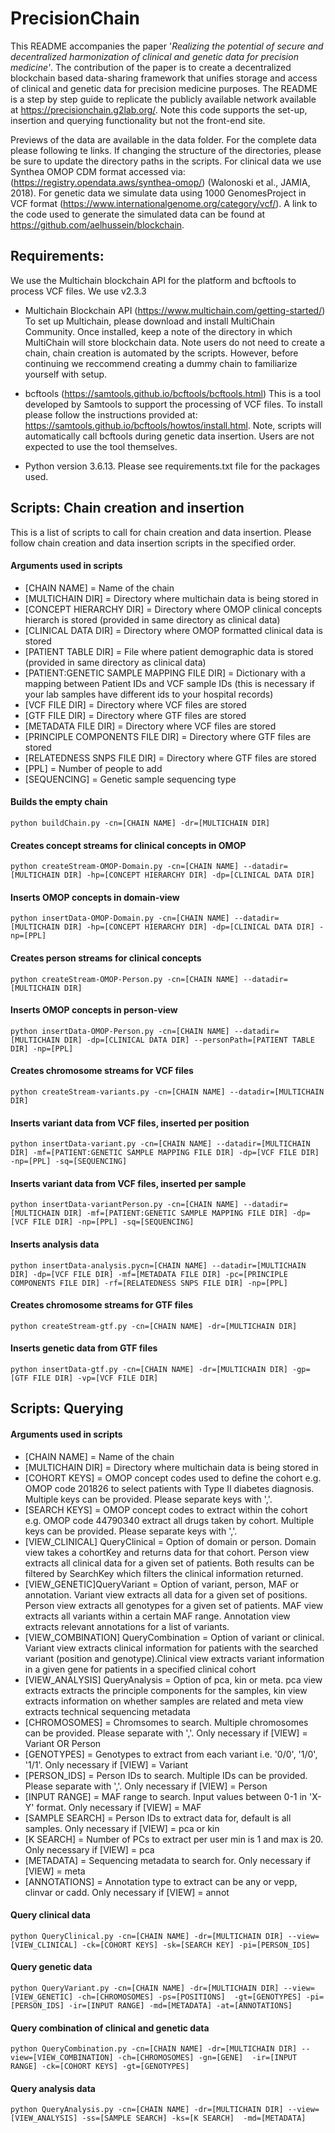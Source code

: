# PrecisionChain
This README accompanies the paper '_Realizing the potential of secure and decentralized harmonization of clinical and genetic data for precision medicine'_. The contribution of the paper is to create a decentralized blockchain based data-sharing framework that unifies storage and access of clinical and genetic data for precision medicine purposes. The README is a step by step guide to replicate the publicly available network available at  https://precisionchain.g2lab.org/. Note this code supports the set-up, insertion and querying functionality but not the front-end site.

Previews of the data are available in the data folder. For the complete data please following te links. If changing the structure of the directories, please be sure to update the directory paths in the scripts. For clinical data we use Synthea OMOP CDM format accessed via: (https://registry.opendata.aws/synthea-omop/) (Walonoski et al., JAMIA, 2018). For genetic data we simulate data using 1000 GenomesProject in VCF format (https://www.internationalgenome.org/category/vcf/). A link to the code used to generate the simulated data can be found at https://github.com/aelhussein/blockchain. 


## Requirements:
We use the Multichain blockchain API for the platform and bcftools to process VCF files. We use v2.3.3
- Multichain Blockchain API (https://www.multichain.com/getting-started/)
To set up Multichain, please download and install MultiChain Community. Once installed, keep a note of the directory in which MultiChain will store blockchain data. Note users do not need to create a chain, chain creation is automated by the scripts. However, before continuing we reccommend creating a dummy chain to familiarize yourself with setup.

- bcftools (https://samtools.github.io/bcftools/bcftools.html)
This is a tool developed by Samtools to support the processing of VCF files. To install please follow the instructions provided at: https://samtools.github.io/bcftools/howtos/install.html. Note, scripts will automatically call bcftools during genetic data insertion. Users are not expected to use the tool themselves.
- Python version 3.6.13. Please see requirements.txt file for the packages used.

## Scripts: Chain creation and insertion
This is a list of scripts to call for chain creation and data insertion. Please follow chain creation and data insertion scripts in the specified order.

#### Arguments used in scripts

- [CHAIN NAME] = Name of the chain <br/>
- [MULTICHAIN DIR] = Directory where multichain data is being stored in <br/>
- [CONCEPT HIERARCHY DIR] = Directory where OMOP clinical concepts hierarch is stored (provided in same directory as clinical data) <br/>
- [CLINICAL DATA DIR] = Directory where OMOP formatted clinical data is stored <br/>
- [PATIENT TABLE DIR] = File where patient demographic data is stored (provided in same directory as clinical data) <br/>
- [PATIENT:GENETIC SAMPLE MAPPING FILE DIR] =  Dictionary with a mapping between Patient IDs and VCF sample IDs (this is necessary if your lab samples have different ids to your hospital records) <br/>
- [VCF FILE DIR] = Directory where VCF files are stored <br/>
- [GTF FILE DIR] = Directory where GTF files are stored <br/>
- [METADATA FILE DIR] = Directory where VCF files are stored <br/>
- [PRINCIPLE COMPONENTS FILE DIR] = Directory where GTF files are stored <br/>
- [RELATEDNESS SNPS FILE DIR] = Directory where GTF files are stored <br/>
- [PPL] = Number of people to add <br/>
- [SEQUENCING] = Genetic sample sequencing type <br/>

#### Builds the empty chain
```
python buildChain.py -cn=[CHAIN NAME] -dr=[MULTICHAIN DIR]
```
#### Creates concept streams for clinical concepts in OMOP
```
python createStream-OMOP-Domain.py -cn=[CHAIN NAME] --datadir=[MULTICHAIN DIR] -hp=[CONCEPT HIERARCHY DIR] -dp=[CLINICAL DATA DIR]
```
#### Inserts OMOP concepts in domain-view
```
python insertData-OMOP-Domain.py -cn=[CHAIN NAME] --datadir=[MULTICHAIN DIR] -hp=[CONCEPT HIERARCHY DIR] -dp=[CLINICAL DATA DIR] -np=[PPL]
```
#### Creates person streams for clinical concepts 
```
python createStream-OMOP-Person.py -cn=[CHAIN NAME] --datadir=[MULTICHAIN DIR]
```
#### Inserts OMOP concepts in person-view
```
python insertData-OMOP-Person.py -cn=[CHAIN NAME] --datadir=[MULTICHAIN DIR] -dp=[CLINICAL DATA DIR] --personPath=[PATIENT TABLE DIR] -np=[PPL]
```
#### Creates chromosome streams for VCF files
```
python createStream-variants.py -cn=[CHAIN NAME] --datadir=[MULTICHAIN DIR]
```
#### Inserts variant data from VCF files, inserted per position
```
python insertData-variant.py -cn=[CHAIN NAME] --datadir=[MULTICHAIN DIR] -mf=[PATIENT:GENETIC SAMPLE MAPPING FILE DIR] -dp=[VCF FILE DIR] -np=[PPL] -sq=[SEQUENCING]
```
#### Inserts variant data from VCF files, inserted per sample
```
python insertData-variantPerson.py -cn=[CHAIN NAME] --datadir=[MULTICHAIN DIR] -mf=[PATIENT:GENETIC SAMPLE MAPPING FILE DIR] -dp=[VCF FILE DIR] -np=[PPL] -sq=[SEQUENCING]
```
#### Inserts analysis data
```
python insertData-analysis.pycn=[CHAIN NAME] --datadir=[MULTICHAIN DIR] -dp=[VCF FILE DIR] -mf=[METADATA FILE DIR] -pc=[PRINCIPLE COMPONENTS FILE DIR] -rf=[RELATEDNESS SNPS FILE DIR] -np=[PPL]
```
#### Creates chromosome streams for GTF files
```
python createStream-gtf.py -cn=[CHAIN NAME] -dr=[MULTICHAIN DIR]
```
#### Inserts genetic data from GTF files
```
python insertData-gtf.py -cn=[CHAIN NAME] -dr=[MULTICHAIN DIR] -gp=[GTF FILE DIR] -vp=[VCF FILE DIR]
```
## Scripts: Querying

#### Arguments used in scripts
- [CHAIN NAME] = Name of the chain <br/>
- [MULTICHAIN DIR] = Directory where multichain data is being stored in <br/>
- [COHORT KEYS] = OMOP concept codes used to define the cohort e.g. OMOP code 201826 to select patients with Type II diabetes diagnosis. Multiple keys can be provided. Please separate keys with ','. <br/>
- [SEARCH KEYS] = OMOP concept codes to extract within the cohort e.g. OMOP code 44790340 extract all drugs taken by cohort. Multiple keys can be provided. Please separate keys with ','. <br/>
- [VIEW_CLINICAL] QueryClinical = Option of domain or person. Domain view takes a cohortKey and returns data for that cohort. Person view extracts all clinical data for a given set of patients. Both results can be filtered by SearchKey which filters the clinical information returned. <br/>
- [VIEW_GENETIC]QueryVariant = Option of variant, person, MAF or annotation. Variant view extracts all data for a given set of positions. Person view extracts all genotypes for a given set of patients. MAF view extracts all variants within a certain MAF range. Annotation view extracts relevant annotations for a list of variants. <br/>
- [VIEW_COMBINATION] QueryCombination = Option of variant or clinical. Variant view extracts clinical information for patients with the searched variant (position and genotype).Clinical view extracts variant information in a given gene for patients in a specified clinical cohort <br/>
- [VIEW_ANALYSIS] QueryAnalysis = Option of pca, kin or meta. pca view extracts extracts the principle components for the samples, kin view extracts information on whether samples are related and meta view extracts technical sequencing metadata <br/>
- [CHROMOSOMES] = Chromsomes to search. Multiple chromosomes can be provided. Please separate with ','. Only necessary if [VIEW] = Variant OR Person <br/>
- [GENOTYPES] = Genotypes to extract from each variant i.e. '0/0', '1/0', '1/1'. Only necessary if [VIEW] = Variant <br/>
- [PERSON_IDS] = Person IDs to search. Multiple IDs can be provided. Please separate with ','. Only necessary if [VIEW] = Person <br/>
- [INPUT RANGE] = MAF range to search. Input values between 0-1 in 'X-Y' format. Only necessary if [VIEW] = MAF <br/>
- [SAMPLE SEARCH] = Person IDs to extract data for, default is all samples. Only necessary if [VIEW] = pca or kin<br/>
- [K SEARCH] = Number of PCs to extract per user min is 1 and max is 20. Only necessary if [VIEW] = pca <br/>
- [METADATA] = Sequencing metadata to search for. Only necessary if [VIEW] = meta <br/>
- [ANNOTATIONS] = Annotation type to extract can be any or vepp, clinvar or cadd. Only necessary if [VIEW] = annot <br/>


#### Query clinical data
```
python QueryClinical.py -cn=[CHAIN NAME] -dr=[MULTICHAIN DIR] --view=[VIEW_CLINICAL] -ck=[COHORT KEYS] -sk=[SEARCH KEY] -pi=[PERSON_IDS]
```
#### Query genetic data
```
python QueryVariant.py -cn=[CHAIN NAME] -dr=[MULTICHAIN DIR] --view=[VIEW_GENETIC] -ch=[CHROMOSOMES] -ps=[POSITIONS]  -gt=[GENOTYPES] -pi=[PERSON_IDS] -ir=[INPUT RANGE] -md=[METADATA] -at=[ANNOTATIONS]
```
#### Query combination of clinical and genetic data
```
python QueryCombination.py -cn=[CHAIN NAME] -dr=[MULTICHAIN DIR] --view=[VIEW_COMBINATION] -ch=[CHROMOSOMES] -gn=[GENE]  -ir=[INPUT RANGE] -ck=[COHORT KEYS] -gt=[GENOTYPES]
```
#### Query analysis data
```
python QueryAnalysis.py -cn=[CHAIN NAME] -dr=[MULTICHAIN DIR] --view=[VIEW_ANALYSIS] -ss=[SAMPLE SEARCH] -ks=[K SEARCH]  -md=[METADATA]
```




